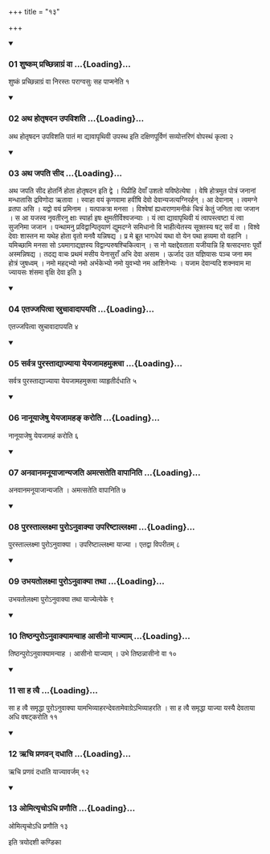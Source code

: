 +++
title = "१३"

+++

<div class="js_include" includetitle="true" newlevelforh1="3" unfilled="" url="/vedAH_yajuH/taittirIyam/sUtram/ApastambaH/shrautam/vishvAsa-prastutiH/24/13/01_shuShkam_prachChinnAgraM_vA.md">
<details open><summary><h3>01 शुष्कम् प्रच्छिन्नाग्रं वा ...{Loading}...</h3></summary>

शुष्कं प्रच्छिन्नाग्रं वा निरस्तः पराग्वसुः सह पाप्मनेति १
</details>
</div>

<div class="js_include collapsed" newlevelforh1="4" title="सर्वाष् टीकाः" url="/vedAH_yajuH/taittirIyam/sUtram/ApastambaH/shrautam/sarvASh_TIkAH/24/13/01_shuShkam_prachChinnAgraM_vA.md"> </div>



<div class="js_include collapsed" newlevelforh1="4" title="मूलम्" url="/vedAH_yajuH/taittirIyam/sUtram/ApastambaH/shrautam/mUlam/24/13/01_shuShkam_prachChinnAgraM_vA.md"> </div>


<div class="js_include" includetitle="true" newlevelforh1="3" unfilled="" url="/vedAH_yajuH/taittirIyam/sUtram/ApastambaH/shrautam/vishvAsa-prastutiH/24/13/02_atha_hotRShadana_upavishati.md">
<details open><summary><h3>02 अथ होतृषदन उपविशति ...{Loading}...</h3></summary>

अथ होतृषदन उपविशति पातं मा द्यावापृथिवी उपस्थ इति दक्षिणपूर्विणं सव्योत्तरिणं वोपस्थं कृत्वा २
</details>
</div>

<div class="js_include collapsed" newlevelforh1="4" title="सर्वाष् टीकाः" url="/vedAH_yajuH/taittirIyam/sUtram/ApastambaH/shrautam/sarvASh_TIkAH/24/13/02_atha_hotRShadana_upavishati.md"> </div>



<div class="js_include collapsed" newlevelforh1="4" title="मूलम्" url="/vedAH_yajuH/taittirIyam/sUtram/ApastambaH/shrautam/mUlam/24/13/02_atha_hotRShadana_upavishati.md"> </div>


<div class="js_include" includetitle="true" newlevelforh1="3" unfilled="" url="/vedAH_yajuH/taittirIyam/sUtram/ApastambaH/shrautam/vishvAsa-prastutiH/24/13/03_atha_japati_sIda.md">
<details open><summary><h3>03 अथ जपति सीद ...{Loading}...</h3></summary>

अथ जपति सीद होतर्नि होता होतृषदन इति द्वे । पिप्रीहि देवाँ उशतो यविष्ठेत्येषा । वेषि होत्रमुत पोत्रं जनानां मन्धातासि द्रविणोदा ऋतावा । स्वाहा वयं कृणवामा हवींषि देवो देवान्यजत्यग्निरर्हन् । आ देवानाम् । त्वमग्ने व्रतपा असि । यद्वो वयं प्रमिनाम । यत्पाकत्रा मनसा । विश्वेषां ह्यध्वराणामनीकं चित्रं केतुं जनिता त्वा जजान । स आ यजस्व नृवतीरनु क्षाः स्पार्हा इषः क्षुमतीर्विश्वजन्याः । यं त्वा द्यावापृथिवी यं त्वापस्त्वष्टा यं त्वा सुजनिमा जजान । पन्थामनु प्रविद्वान्पितृयाणं द्युमदग्ने समिधानो वि भाहीत्येतस्य सूक्तस्य षट् सर्वं वा । विश्वे देवाः शास्तन मा यथेह होता वृतो मनवै यन्निषद्य । प्र मे ब्रूत भागधेयं यथा वो येन पथा हव्यमा वो वहानि । यमिच्छामि मनसा सो ऽयमागाद्यज्ञस्य विद्वान्परुषश्चिकित्वान् । स नो यक्षद्देवताता यजीयान्नि हि षत्सदन्तरः पूर्वो अस्मन्निषद्य । तदद्य वाचः प्रथमं मसीय येनासुराँ अभि देवा असाम । ऊर्जाद उत यज्ञियासः पञ्च जना मम होत्रं जुषध्वम् । नमो महद्भ्यो नमो अर्भकेभ्यो नमो युवभ्यो नम आशिनेभ्यः । यजाम देवान्यदि शक्नवाम मा ज्यायसः शंसमा वृक्षि देवा इति ३
</details>
</div>

<div class="js_include collapsed" newlevelforh1="4" title="सर्वाष् टीकाः" url="/vedAH_yajuH/taittirIyam/sUtram/ApastambaH/shrautam/sarvASh_TIkAH/24/13/03_atha_japati_sIda.md"> </div>



<div class="js_include collapsed" newlevelforh1="4" title="मूलम्" url="/vedAH_yajuH/taittirIyam/sUtram/ApastambaH/shrautam/mUlam/24/13/03_atha_japati_sIda.md"> </div>


<div class="js_include" includetitle="true" newlevelforh1="3" unfilled="" url="/vedAH_yajuH/taittirIyam/sUtram/ApastambaH/shrautam/vishvAsa-prastutiH/24/13/04_etajjapitvA_sruchAvAdApayati.md">
<details open><summary><h3>04 एतज्जपित्वा स्रुचावादापयति ...{Loading}...</h3></summary>

एतज्जपित्वा स्रुचावादापयति ४
</details>
</div>

<div class="js_include collapsed" newlevelforh1="4" title="सर्वाष् टीकाः" url="/vedAH_yajuH/taittirIyam/sUtram/ApastambaH/shrautam/sarvASh_TIkAH/24/13/04_etajjapitvA_sruchAvAdApayati.md"> </div>



<div class="js_include collapsed" newlevelforh1="4" title="मूलम्" url="/vedAH_yajuH/taittirIyam/sUtram/ApastambaH/shrautam/mUlam/24/13/04_etajjapitvA_sruchAvAdApayati.md"> </div>


<div class="js_include" includetitle="true" newlevelforh1="3" unfilled="" url="/vedAH_yajuH/taittirIyam/sUtram/ApastambaH/shrautam/vishvAsa-prastutiH/24/13/05_sarvatra_purastAdyAjyAyA_yeyajAmahamuktvA.md">
<details open><summary><h3>05 सर्वत्र पुरस्ताद्याज्याया येयजामहमुक्त्वा ...{Loading}...</h3></summary>

सर्वत्र पुरस्ताद्याज्याया येयजामहमुक्त्वा व्याहृतीर्दधाति ५
</details>
</div>

<div class="js_include collapsed" newlevelforh1="4" title="सर्वाष् टीकाः" url="/vedAH_yajuH/taittirIyam/sUtram/ApastambaH/shrautam/sarvASh_TIkAH/24/13/05_sarvatra_purastAdyAjyAyA_yeyajAmahamuktvA.md"> </div>



<div class="js_include collapsed" newlevelforh1="4" title="मूलम्" url="/vedAH_yajuH/taittirIyam/sUtram/ApastambaH/shrautam/mUlam/24/13/05_sarvatra_purastAdyAjyAyA_yeyajAmahamuktvA.md"> </div>


<div class="js_include" includetitle="true" newlevelforh1="3" unfilled="" url="/vedAH_yajuH/taittirIyam/sUtram/ApastambaH/shrautam/vishvAsa-prastutiH/24/13/06_nAnUyAjeShu_yeyajAmaha~N_karoti.md">
<details open><summary><h3>06 नानूयाजेषु येयजामहङ् करोति ...{Loading}...</h3></summary>

नानूयाजेषु येयजामहं करोति ६
</details>
</div>

<div class="js_include collapsed" newlevelforh1="4" title="सर्वाष् टीकाः" url="/vedAH_yajuH/taittirIyam/sUtram/ApastambaH/shrautam/sarvASh_TIkAH/24/13/06_nAnUyAjeShu_yeyajAmaha~N_karoti.md"> </div>



<div class="js_include collapsed" newlevelforh1="4" title="मूलम्" url="/vedAH_yajuH/taittirIyam/sUtram/ApastambaH/shrautam/mUlam/24/13/06_nAnUyAjeShu_yeyajAmaha~N_karoti.md"> </div>


<div class="js_include" includetitle="true" newlevelforh1="3" unfilled="" url="/vedAH_yajuH/taittirIyam/sUtram/ApastambaH/shrautam/vishvAsa-prastutiH/24/13/07_anavAnamanUyAjAnyajati_amatsateti_vApAniti.md">
<details open><summary><h3>07 अनवानमनूयाजान्यजति अमत्सतेति वापानिति ...{Loading}...</h3></summary>

अनवानमनूयाजान्यजति । अमत्सतेति वापानिति ७
</details>
</div>

<div class="js_include collapsed" newlevelforh1="4" title="सर्वाष् टीकाः" url="/vedAH_yajuH/taittirIyam/sUtram/ApastambaH/shrautam/sarvASh_TIkAH/24/13/07_anavAnamanUyAjAnyajati_amatsateti_vApAniti.md"> </div>



<div class="js_include collapsed" newlevelforh1="4" title="मूलम्" url="/vedAH_yajuH/taittirIyam/sUtram/ApastambaH/shrautam/mUlam/24/13/07_anavAnamanUyAjAnyajati_amatsateti_vApAniti.md"> </div>


<div class="js_include" includetitle="true" newlevelforh1="3" unfilled="" url="/vedAH_yajuH/taittirIyam/sUtram/ApastambaH/shrautam/vishvAsa-prastutiH/24/13/08_purastAllaxmA_puro-nuvAkyA_upariShTAllaxmA.md">
<details open><summary><h3>08 पुरस्ताल्लक्ष्मा पुरोऽनुवाक्या उपरिष्टाल्लक्ष्मा ...{Loading}...</h3></summary>

पुरस्ताल्लक्ष्मा पुरोऽनुवाक्या । उपरिष्टाल्लक्ष्मा याज्या । एतद्वा विपरीतम् ८
</details>
</div>

<div class="js_include collapsed" newlevelforh1="4" title="सर्वाष् टीकाः" url="/vedAH_yajuH/taittirIyam/sUtram/ApastambaH/shrautam/sarvASh_TIkAH/24/13/08_purastAllaxmA_puro-nuvAkyA_upariShTAllaxmA.md"> </div>



<div class="js_include collapsed" newlevelforh1="4" title="मूलम्" url="/vedAH_yajuH/taittirIyam/sUtram/ApastambaH/shrautam/mUlam/24/13/08_purastAllaxmA_puro-nuvAkyA_upariShTAllaxmA.md"> </div>


<div class="js_include" includetitle="true" newlevelforh1="3" unfilled="" url="/vedAH_yajuH/taittirIyam/sUtram/ApastambaH/shrautam/vishvAsa-prastutiH/24/13/09_ubhayatolaxmA_puro-nuvAkyA_tathA.md">
<details open><summary><h3>09 उभयतोलक्ष्मा पुरोऽनुवाक्या तथा ...{Loading}...</h3></summary>

उभयतोलक्ष्मा पुरोऽनुवाक्या तथा याज्येत्येके ९
</details>
</div>

<div class="js_include collapsed" newlevelforh1="4" title="सर्वाष् टीकाः" url="/vedAH_yajuH/taittirIyam/sUtram/ApastambaH/shrautam/sarvASh_TIkAH/24/13/09_ubhayatolaxmA_puro-nuvAkyA_tathA.md"> </div>



<div class="js_include collapsed" newlevelforh1="4" title="मूलम्" url="/vedAH_yajuH/taittirIyam/sUtram/ApastambaH/shrautam/mUlam/24/13/09_ubhayatolaxmA_puro-nuvAkyA_tathA.md"> </div>


<div class="js_include" includetitle="true" newlevelforh1="3" unfilled="" url="/vedAH_yajuH/taittirIyam/sUtram/ApastambaH/shrautam/vishvAsa-prastutiH/24/13/10_tiShThanpuro-nuvAkyAmanvAha_AsIno_yAjyAm.md">
<details open><summary><h3>10 तिष्ठन्पुरोऽनुवाक्यामन्वाह आसीनो याज्याम् ...{Loading}...</h3></summary>

तिष्ठन्पुरोऽनुवाक्यामन्वाह । आसीनो याज्याम् । उभे तिष्ठन्नासीनो वा १०
</details>
</div>

<div class="js_include collapsed" newlevelforh1="4" title="सर्वाष् टीकाः" url="/vedAH_yajuH/taittirIyam/sUtram/ApastambaH/shrautam/sarvASh_TIkAH/24/13/10_tiShThanpuro-nuvAkyAmanvAha_AsIno_yAjyAm.md"> </div>



<div class="js_include collapsed" newlevelforh1="4" title="मूलम्" url="/vedAH_yajuH/taittirIyam/sUtram/ApastambaH/shrautam/mUlam/24/13/10_tiShThanpuro-nuvAkyAmanvAha_AsIno_yAjyAm.md"> </div>


<div class="js_include" includetitle="true" newlevelforh1="3" unfilled="" url="/vedAH_yajuH/taittirIyam/sUtram/ApastambaH/shrautam/vishvAsa-prastutiH/24/13/11_sA_ha_tvai.md">
<details open><summary><h3>11 सा ह त्वै ...{Loading}...</h3></summary>

सा ह त्वै समृद्धा पुरोऽनुवाक्या यामभिव्याहरन्देवतामेवाग्रेऽभिव्याहरति । सा ह त्वै समृद्धा याज्या यस्यै देवताया अधि वषट्करोति ११
</details>
</div>

<div class="js_include collapsed" newlevelforh1="4" title="सर्वाष् टीकाः" url="/vedAH_yajuH/taittirIyam/sUtram/ApastambaH/shrautam/sarvASh_TIkAH/24/13/11_sA_ha_tvai.md"> </div>



<div class="js_include collapsed" newlevelforh1="4" title="मूलम्" url="/vedAH_yajuH/taittirIyam/sUtram/ApastambaH/shrautam/mUlam/24/13/11_sA_ha_tvai.md"> </div>


<div class="js_include" includetitle="true" newlevelforh1="3" unfilled="" url="/vedAH_yajuH/taittirIyam/sUtram/ApastambaH/shrautam/vishvAsa-prastutiH/24/13/12_Rchi_praNavan_dadhAti.md">
<details open><summary><h3>12 ऋचि प्रणवन् दधाति ...{Loading}...</h3></summary>

ऋचि प्रणवं दधाति याज्यावर्जम् १२
</details>
</div>

<div class="js_include collapsed" newlevelforh1="4" title="सर्वाष् टीकाः" url="/vedAH_yajuH/taittirIyam/sUtram/ApastambaH/shrautam/sarvASh_TIkAH/24/13/12_Rchi_praNavan_dadhAti.md"> </div>



<div class="js_include collapsed" newlevelforh1="4" title="मूलम्" url="/vedAH_yajuH/taittirIyam/sUtram/ApastambaH/shrautam/mUlam/24/13/12_Rchi_praNavan_dadhAti.md"> </div>


<div class="js_include" includetitle="true" newlevelforh1="3" unfilled="" url="/vedAH_yajuH/taittirIyam/sUtram/ApastambaH/shrautam/vishvAsa-prastutiH/24/13/13_omityRcho-dhi_praNauti.md">
<details open><summary><h3>13 ओमित्यृचोऽधि प्रणौति ...{Loading}...</h3></summary>

ओमित्यृचोऽधि प्रणौति १३
</details>
</div>

<div class="js_include collapsed" newlevelforh1="4" title="सर्वाष् टीकाः" url="/vedAH_yajuH/taittirIyam/sUtram/ApastambaH/shrautam/sarvASh_TIkAH/24/13/13_omityRcho-dhi_praNauti.md"> </div>



<div class="js_include collapsed" newlevelforh1="4" title="मूलम्" url="/vedAH_yajuH/taittirIyam/sUtram/ApastambaH/shrautam/mUlam/24/13/13_omityRcho-dhi_praNauti.md"> </div>





  
इति त्रयोदशी कण्डिका 
